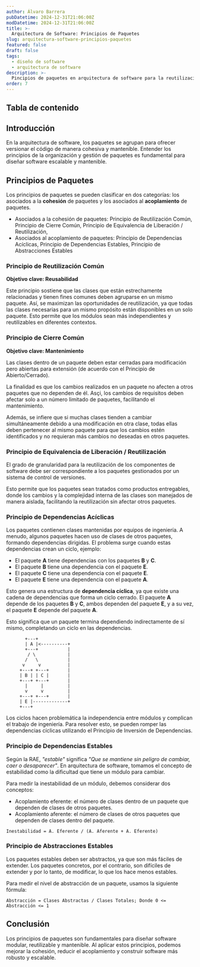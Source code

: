 ```yaml
---
author: Álvaro Barrera
pubDatetime: 2024-12-31T21:06:00Z
modDatetime: 2024-12-31T21:06:00Z
title: >-
  Arquitectura de Software: Principios de Paquetes
slug: arquitectura-software-principios-paquetes
featured: false
draft: false
tags:
  - diseño de software
  - arquitectura de software
description: >-
  Pincipios de paquetes en arquitectura de software para la reutilización, el mantenimiento y la estabilidad
order: 7
---
```


## Tabla de contenido

<!-- toc -->

## Introducción

En la arquitectura de software, los paquetes se agrupan para ofrecer versionar el código de manera cohesiva y mantenible. Entender los principios de la organización y gestión de paquetes es fundamental para diseñar software escalable y mantenible.

## Principios de Paquetes

Los principios de paquetes se pueden clasificar en dos categorías: los asociados a la **cohesión** de paquetes y los asociados al **acoplamiento** de paquetes.

- Asociados a la cohesión de paquetes: Principio de Reutilización Común, Principio de Cierre Común, Principio de Equivalencia de Liberación / Reutilización, 
- Asociados al acoplamiento de paquetes: Principio de Dependencias Acíclicas, Principio de Dependencias Estables, Principio de Abstracciones Estables

### Principio de Reutilización Común

**Objetivo clave: Reusabilidad**

Este principio sostiene que las clases que están estrechamente relacionadas y tienen fines comunes deben agruparse en un mismo paquete. Así, se maximizan las oportunidades de reutilización, ya que todas las clases necesarias para un mismo propósito están disponibles en un solo paquete. Esto permite que los módulos sean más independientes y reutilizables en diferentes contextos.

### Principio de Cierre Común

**Objetivo clave: Mantenimiento**

Las clases dentro de un paquete deben estar cerradas para modificación pero abiertas para extensión (de acuerdo con el Principio de Abierto/Cerrado).

La finalidad es que los cambios realizados en un paquete no afecten a otros paquetes que no dependen de él. Asçi, los cambios de requisitos deben afectar solo a un número limitado de paquetes, facilitando el mantenimiento.

Además, se infiere que si muchas clases tienden a cambiar simultáneamente debido a una modificación en otra clase, todas ellas deben pertenecer al mismo paquete para que los cambios estén identificados y no requieran más cambios no deseadas en otros paquetes.

### Principio de Equivalencia de Liberación / Reutilización

El grado de granularidad para la reutilización de los componentes de software debe ser correspondiente a los paquetes gestionados por un sistema de control de versiones.

Esto permite que los paquetes sean tratados como productos entregables, donde los cambios y la complejidad interna de las clases son manejados de manera aislada, facilitando la reutilización sin afectar otros paquetes.

### Principio de Dependencias Acíclicas

Los paquetes contienen clases mantenidas por equipos de ingeniería. A menudo, algunos paquetes hacen uso de clases de otros paquetes, formando dependencias dirigidas. El problema surge cuando estas dependencias crean un ciclo, ejemplo:

- El paquete **A** tiene dependencias con los paquetes **B** y **C**.
- El paquete **B** tiene una dependencia con el paquete **E**.
- El paquete **C** tiene una dependencia con el paquete **E**.
- El paquete **E** tiene una dependencia con el paquete **A**.

Esto genera una estructura de **dependencia cíclica**, ya que existe una cadena de dependencias que forma un ciclo cerrado. El paquete **A** depende de los paquetes **B** y **C**, ambos dependen del paquete **E**, y a su vez, el paquete **E** depende del paquete **A**. 

Esto significa que un paquete termina dependiendo indirectamente de sí mismo, completando un ciclo en las dependencias.

```plaintext
       +---+
       | A |<----------+
       +---+           |
        / \            |
       /   \           |
      v     v          |
     +---+ +---+       |
     | B | | C |       |
     +---+ +---+       |
       |     |         |
       v     v         |
     +---+ +---+       |
     | E |-------------+
     +---+
```

Los ciclos hacen problemática la independencia entre módulos y complican el trabajo de ingeniería. Para resolver esto, se pueden romper las dependencias cíclicas utilizando el Principio de Inversión de Dependencias.

### Principio de Dependencias Estables

Según la RAE, _"estable"_ significa _"Que se mantiene sin peligro de cambiar, caer o desaparecer"_. En arquitectura de software, tomamos el concepto de estabilidad como la dificultad que tiene un módulo para cambiar.

Para medir la inestabilidad de un módulo, debemos considerar dos conceptos: 

- Acoplamiento eferente: el número de clases dentro de un paquete que dependen de clases de otros paquetes.
- Acoplamiento aferente: el número de clases de otros paquetes que dependen de clases dentro del paquete.

```
Inestabilidad = A. Eferente / (A. Aferente + A. Eferente)
```

### Principio de Abstracciones Estables

Los paquetes estables deben ser abstractos, ya que son más fáciles de extender. Los paquetes concretos, por el contrario, son difíciles de extender y por lo tanto, de modificar, lo que los hace menos estables. 

Para medir el nivel de abstracción de un paquete, usamos la siguiente fórmula:

```
Abstracción = Clases Abstractas / Clases Totales; Donde 0 <= Abstracción <= 1
```

## Conclusión

Los principios de paquetes son fundamentales para diseñar software modular, reutilizable y mantenible. Al aplicar estos principios, podemos mejorar la cohesión, reducir el acoplamiento y construir software más robusto y escalable.
